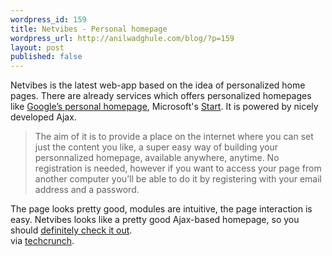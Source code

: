 ```yaml
---
wordpress_id: 159
title: Netvibes - Personal homepage
wordpress_url: http://anilwadghule.com/blog/?p=159
layout: post
published: false
---
```

<img alt="" src="http://img372.imageshack.us/img372/2594/netvibes0rr.jpg" align="left" border="0" />Netvibes is the latest web-app based on the idea of personalized home pages. There are already services which offers personalized homepages like <a href="http://google.com/ig">Google’s personal homepage</a>, Microsoft's <a href="http://start.com/">Start</a>. It is powered by nicely developed Ajax. <blockquote>The aim of it is to provide a place on the internet where you can set just the content you like, a super easy way of building your personnalized homepage, available anywhere, anytime. No registration is needed, however if you want to access your page from another computer you’ll be able to do it by registering with your email address and a password.</blockquote>The page looks pretty good, modules are intuitive, the page interaction is easy. Netvibes looks like a pretty good Ajax-based homepage, so you should <a href="http://www.netvibes.com/">definitely check it out</a>.<br />via <a href="http://www.techcrunch.com/">techcrunch</a>.
